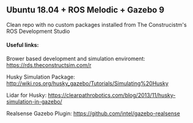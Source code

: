 <h2> Ubuntu 18.04 + ROS Melodic + Gazebo 9</h2>

Clean repo with no custom packages installed from The Construcistm's ROS Development Studio


<h4>Useful links:</h4> 

Brower based development and simulation enviroment: https://rds.theconstructsim.com/r

Husky Simulation Package: http://wiki.ros.org/husky_gazebo/Tutorials/Simulating%20Husky

Lidar for Husky: https://clearpathrobotics.com/blog/2013/11/husky-simulation-in-gazebo/

Realsense Gazebo Plugin: https://github.com/intel/gazebo-realsense
